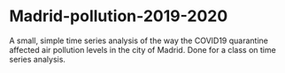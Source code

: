 # Madrid-pollution-2019-2020
A small, simple time series analysis of the way the COVID19 quarantine affected air pollution levels in the city of Madrid. Done for a class on time series analysis.
